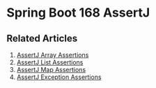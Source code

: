 # Spring Boot 168 AssertJ

## Related Articles
1. [AssertJ Array Assertions](https://www.ruoxue.org/spring-boot-168-ep-12-3-assertj-array-assertions/)
2. [AssertJ List Assertions](https://www.ruoxue.org/spring-boot-168-ep-12-3-assertj-list-assertions/)
3. [AssertJ Map Assertions](https://www.ruoxue.org/spring-boot-168-ep-12-3-assertj-map-assertions/)
4. [AssertJ Exception Assertions](https://www.ruoxue.org/spring-boot-168-ep-12-3-assertj-exception-assertions/)
